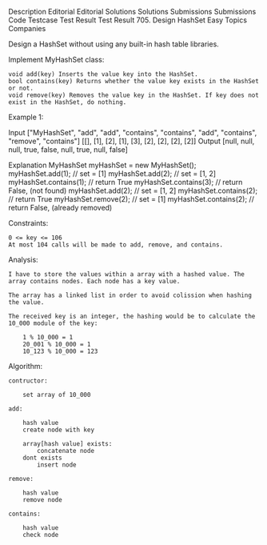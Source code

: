 Description
Editorial
Editorial
Solutions
Solutions
Submissions
Submissions
Code
Testcase
Test Result
Test Result
705. Design HashSet
Easy
Topics
Companies

Design a HashSet without using any built-in hash table libraries.

Implement MyHashSet class:

    void add(key) Inserts the value key into the HashSet.
    bool contains(key) Returns whether the value key exists in the HashSet or not.
    void remove(key) Removes the value key in the HashSet. If key does not exist in the HashSet, do nothing.

 

Example 1:

Input
["MyHashSet", "add", "add", "contains", "contains", "add", "contains", "remove", "contains"]
[[], [1], [2], [1], [3], [2], [2], [2], [2]]
Output
[null, null, null, true, false, null, true, null, false]

Explanation
MyHashSet myHashSet = new MyHashSet();
myHashSet.add(1);      // set = [1]
myHashSet.add(2);      // set = [1, 2]
myHashSet.contains(1); // return True
myHashSet.contains(3); // return False, (not found)
myHashSet.add(2);      // set = [1, 2]
myHashSet.contains(2); // return True
myHashSet.remove(2);   // set = [1]
myHashSet.contains(2); // return False, (already removed)

 

Constraints:

    0 <= key <= 106
    At most 104 calls will be made to add, remove, and contains.

Analysis:

    I have to store the values within a array with a hashed value. The array contains nodes. Each node has a key value.

    The array has a linked list in order to avoid colission when hashing the value.

    The received key is an integer, the hashing would be to calculate the 10_000 module of the key:

        1 % 10_000 = 1
        20_001 % 10_000 = 1
        10_123 % 10_000 = 123

Algorithm:

    contructor:

        set array of 10_000

    add:

        hash value
        create node with key

        array[hash value] exists:
            concatenate node
        dont exists
            insert node

    remove:

        hash value
        remove node

    contains:

        hash value
        check node